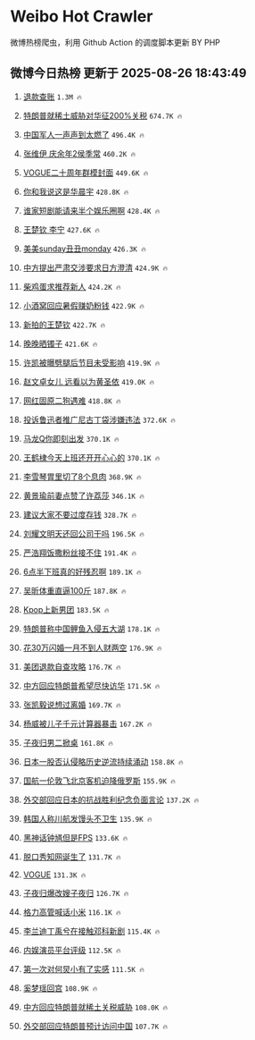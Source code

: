 # Weibo Hot Crawler 



微博热榜爬虫，利用 Github Action 的调度脚本更新 BY PHP 


## 微博今日热榜 更新于 2025-08-26 18:43:49 
1. [退款查账](https://s.weibo.com/weibo?q=%23%E9%80%80%E6%AC%BE%E6%9F%A5%E8%B4%A6%23&t=31&band_rank=1&Refer=top) `1.3M 🔥` 

1. [特朗普就稀土威胁对华征200%关税](https://s.weibo.com/weibo?q=%23%E7%89%B9%E6%9C%97%E6%99%AE%E5%B0%B1%E7%A8%80%E5%9C%9F%E5%A8%81%E8%83%81%E5%AF%B9%E5%8D%8E%E5%BE%81200%25%E5%85%B3%E7%A8%8E%23&t=31&band_rank=2&Refer=top) `674.7K 🔥` 

1. [中国军人一声声到太燃了](https://s.weibo.com/weibo?q=%23%E4%B8%AD%E5%9B%BD%E5%86%9B%E4%BA%BA%E4%B8%80%E5%A3%B0%E5%A3%B0%E5%88%B0%E5%A4%AA%E7%87%83%E4%BA%86%23&t=31&band_rank=3&Refer=top) `496.4K 🔥` 

1. [张维伊 庆余年2侯季常](https://s.weibo.com/weibo?q=%E5%BC%A0%E7%BB%B4%E4%BC%8A%20%E5%BA%86%E4%BD%99%E5%B9%B42%E4%BE%AF%E5%AD%A3%E5%B8%B8&t=31&band_rank=4&Refer=top) `460.2K 🔥` 

1. [VOGUE二十周年群模封面](https://s.weibo.com/weibo?q=%23VOGUE%E4%BA%8C%E5%8D%81%E5%91%A8%E5%B9%B4%E7%BE%A4%E6%A8%A1%E5%B0%81%E9%9D%A2%23&t=31&band_rank=5&Refer=top) `449.6K 🔥` 

1. [你和我说这是华晨宇](https://s.weibo.com/weibo?q=%E4%BD%A0%E5%92%8C%E6%88%91%E8%AF%B4%E8%BF%99%E6%98%AF%E5%8D%8E%E6%99%A8%E5%AE%87&t=31&band_rank=6&Refer=top) `428.8K 🔥` 

1. [谁家短剧能请来半个娱乐圈啊](https://s.weibo.com/weibo?q=%E8%B0%81%E5%AE%B6%E7%9F%AD%E5%89%A7%E8%83%BD%E8%AF%B7%E6%9D%A5%E5%8D%8A%E4%B8%AA%E5%A8%B1%E4%B9%90%E5%9C%88%E5%95%8A&t=31&band_rank=7&Refer=top) `428.4K 🔥` 

1. [王楚钦 李宁](https://s.weibo.com/weibo?q=%E7%8E%8B%E6%A5%9A%E9%92%A6%20%E6%9D%8E%E5%AE%81&t=31&band_rank=8&Refer=top) `427.6K 🔥` 

1. [美美sunday丑丑monday](https://s.weibo.com/weibo?q=%E7%BE%8E%E7%BE%8Esunday%E4%B8%91%E4%B8%91monday&t=31&band_rank=9&Refer=top) `426.3K 🔥` 

1. [中方提出严肃交涉要求日方澄清](https://s.weibo.com/weibo?q=%23%E4%B8%AD%E6%96%B9%E6%8F%90%E5%87%BA%E4%B8%A5%E8%82%83%E4%BA%A4%E6%B6%89%E8%A6%81%E6%B1%82%E6%97%A5%E6%96%B9%E6%BE%84%E6%B8%85%23&t=31&band_rank=10&Refer=top) `424.9K 🔥` 

1. [柴鸡蛋求推荐新人](https://s.weibo.com/weibo?q=%23%E6%9F%B4%E9%B8%A1%E8%9B%8B%E6%B1%82%E6%8E%A8%E8%8D%90%E6%96%B0%E4%BA%BA%23&t=31&band_rank=11&Refer=top) `424.2K 🔥` 

1. [小酒窝回应暑假赚奶粉钱](https://s.weibo.com/weibo?q=%E5%B0%8F%E9%85%92%E7%AA%9D%E5%9B%9E%E5%BA%94%E6%9A%91%E5%81%87%E8%B5%9A%E5%A5%B6%E7%B2%89%E9%92%B1&t=31&band_rank=12&Refer=top) `422.9K 🔥` 

1. [新拍的王楚钦](https://s.weibo.com/weibo?q=%23%E6%96%B0%E6%8B%8D%E7%9A%84%E7%8E%8B%E6%A5%9A%E9%92%A6%23&t=31&band_rank=13&Refer=top) `422.7K 🔥` 

1. [晚晚晒镯子](https://s.weibo.com/weibo?q=%E6%99%9A%E6%99%9A%E6%99%92%E9%95%AF%E5%AD%90&t=31&band_rank=14&Refer=top) `421.6K 🔥` 

1. [许凯被曝劈腿后节目未受影响](https://s.weibo.com/weibo?q=%23%E8%AE%B8%E5%87%AF%E8%A2%AB%E6%9B%9D%E5%8A%88%E8%85%BF%E5%90%8E%E8%8A%82%E7%9B%AE%E6%9C%AA%E5%8F%97%E5%BD%B1%E5%93%8D%23&t=31&band_rank=15&Refer=top) `419.9K 🔥` 

1. [赵文卓女儿 远看以为黄圣依](https://s.weibo.com/weibo?q=%E8%B5%B5%E6%96%87%E5%8D%93%E5%A5%B3%E5%84%BF%20%E8%BF%9C%E7%9C%8B%E4%BB%A5%E4%B8%BA%E9%BB%84%E5%9C%A3%E4%BE%9D&t=31&band_rank=16&Refer=top) `419.0K 🔥` 

1. [网红固原二狗遇难](https://s.weibo.com/weibo?q=%23%E7%BD%91%E7%BA%A2%E5%9B%BA%E5%8E%9F%E4%BA%8C%E7%8B%97%E9%81%87%E9%9A%BE%23&t=31&band_rank=17&Refer=top) `418.8K 🔥` 

1. [投诉鲁迅者推广尼古丁袋涉嫌违法](https://s.weibo.com/weibo?q=%23%E6%8A%95%E8%AF%89%E9%B2%81%E8%BF%85%E8%80%85%E6%8E%A8%E5%B9%BF%E5%B0%BC%E5%8F%A4%E4%B8%81%E8%A2%8B%E6%B6%89%E5%AB%8C%E8%BF%9D%E6%B3%95%23&t=31&band_rank=18&Refer=top) `372.6K 🔥` 

1. [马龙Q你即刻出发](https://s.weibo.com/weibo?q=%23%E9%A9%AC%E9%BE%99Q%E4%BD%A0%E5%8D%B3%E5%88%BB%E5%87%BA%E5%8F%91%23&t=31&band_rank=19&Refer=top) `370.1K 🔥` 

1. [王鹤棣今天上班还开开心心的](https://s.weibo.com/weibo?q=%23%E7%8E%8B%E9%B9%A4%E6%A3%A3%E4%BB%8A%E5%A4%A9%E4%B8%8A%E7%8F%AD%E8%BF%98%E5%BC%80%E5%BC%80%E5%BF%83%E5%BF%83%E7%9A%84%23&t=31&band_rank=20&Refer=top) `370.1K 🔥` 

1. [李雪琴胃里切了8个息肉](https://s.weibo.com/weibo?q=%E6%9D%8E%E9%9B%AA%E7%90%B4%E8%83%83%E9%87%8C%E5%88%87%E4%BA%868%E4%B8%AA%E6%81%AF%E8%82%89&t=31&band_rank=21&Refer=top) `368.9K 🔥` 

1. [黄景瑜前妻点赞了许荔莎](https://s.weibo.com/weibo?q=%23%E9%BB%84%E6%99%AF%E7%91%9C%E5%89%8D%E5%A6%BB%E7%82%B9%E8%B5%9E%E4%BA%86%E8%AE%B8%E8%8D%94%E8%8E%8E%23&t=31&band_rank=22&Refer=top) `346.1K 🔥` 

1. [建议大家不要过度存钱](https://s.weibo.com/weibo?q=%E5%BB%BA%E8%AE%AE%E5%A4%A7%E5%AE%B6%E4%B8%8D%E8%A6%81%E8%BF%87%E5%BA%A6%E5%AD%98%E9%92%B1&t=31&band_rank=23&Refer=top) `328.7K 🔥` 

1. [刘耀文明天还回公司干吗](https://s.weibo.com/weibo?q=%E5%88%98%E8%80%80%E6%96%87%E6%98%8E%E5%A4%A9%E8%BF%98%E5%9B%9E%E5%85%AC%E5%8F%B8%E5%B9%B2%E5%90%97&t=31&band_rank=24&Refer=top) `196.5K 🔥` 

1. [严浩翔饭撒粉丝接不住](https://s.weibo.com/weibo?q=%E4%B8%A5%E6%B5%A9%E7%BF%94%E9%A5%AD%E6%92%92%E7%B2%89%E4%B8%9D%E6%8E%A5%E4%B8%8D%E4%BD%8F&t=31&band_rank=25&Refer=top) `191.4K 🔥` 

1. [6点半下班真的好残忍啊](https://s.weibo.com/weibo?q=6%E7%82%B9%E5%8D%8A%E4%B8%8B%E7%8F%AD%E7%9C%9F%E7%9A%84%E5%A5%BD%E6%AE%8B%E5%BF%8D%E5%95%8A&t=31&band_rank=26&Refer=top) `189.1K 🔥` 

1. [吴昕体重直逼100斤](https://s.weibo.com/weibo?q=%E5%90%B4%E6%98%95%E4%BD%93%E9%87%8D%E7%9B%B4%E9%80%BC100%E6%96%A4&t=31&band_rank=27&Refer=top) `187.8K 🔥` 

1. [Kpop上新男团](https://s.weibo.com/weibo?q=%23Kpop%E4%B8%8A%E6%96%B0%E7%94%B7%E5%9B%A2%23&t=31&band_rank=28&Refer=top) `183.5K 🔥` 

1. [特朗普称中国鲤鱼入侵五大湖](https://s.weibo.com/weibo?q=%23%E7%89%B9%E6%9C%97%E6%99%AE%E7%A7%B0%E4%B8%AD%E5%9B%BD%E9%B2%A4%E9%B1%BC%E5%85%A5%E4%BE%B5%E4%BA%94%E5%A4%A7%E6%B9%96%23&t=31&band_rank=29&Refer=top) `178.1K 🔥` 

1. [花30万闪婚一月不到人财两空](https://s.weibo.com/weibo?q=%23%E8%8A%B130%E4%B8%87%E9%97%AA%E5%A9%9A%E4%B8%80%E6%9C%88%E4%B8%8D%E5%88%B0%E4%BA%BA%E8%B4%A2%E4%B8%A4%E7%A9%BA%23&t=31&band_rank=30&Refer=top) `176.9K 🔥` 

1. [美团退款自查攻略](https://s.weibo.com/weibo?q=%23%E7%BE%8E%E5%9B%A2%E9%80%80%E6%AC%BE%E8%87%AA%E6%9F%A5%E6%94%BB%E7%95%A5%23&t=31&band_rank=31&Refer=top) `176.7K 🔥` 

1. [中方回应特朗普希望尽快访华](https://s.weibo.com/weibo?q=%23%E4%B8%AD%E6%96%B9%E5%9B%9E%E5%BA%94%E7%89%B9%E6%9C%97%E6%99%AE%E5%B8%8C%E6%9C%9B%E5%B0%BD%E5%BF%AB%E8%AE%BF%E5%8D%8E%23&t=31&band_rank=32&Refer=top) `171.5K 🔥` 

1. [张凯毅说想过离婚](https://s.weibo.com/weibo?q=%23%E5%BC%A0%E5%87%AF%E6%AF%85%E8%AF%B4%E6%83%B3%E8%BF%87%E7%A6%BB%E5%A9%9A%23&t=31&band_rank=33&Refer=top) `169.7K 🔥` 

1. [杨威被儿子千元计算器暴击](https://s.weibo.com/weibo?q=%23%E6%9D%A8%E5%A8%81%E8%A2%AB%E5%84%BF%E5%AD%90%E5%8D%83%E5%85%83%E8%AE%A1%E7%AE%97%E5%99%A8%E6%9A%B4%E5%87%BB%23&t=31&band_rank=34&Refer=top) `167.2K 🔥` 

1. [子夜归男二掀桌](https://s.weibo.com/weibo?q=%E5%AD%90%E5%A4%9C%E5%BD%92%E7%94%B7%E4%BA%8C%E6%8E%80%E6%A1%8C&t=31&band_rank=35&Refer=top) `161.8K 🔥` 

1. [日本一股否认侵略历史逆流持续涌动](https://s.weibo.com/weibo?q=%23%E6%97%A5%E6%9C%AC%E4%B8%80%E8%82%A1%E5%90%A6%E8%AE%A4%E4%BE%B5%E7%95%A5%E5%8E%86%E5%8F%B2%E9%80%86%E6%B5%81%E6%8C%81%E7%BB%AD%E6%B6%8C%E5%8A%A8%23&t=31&band_rank=36&Refer=top) `158.8K 🔥` 

1. [国航一伦敦飞北京客机迫降俄罗斯](https://s.weibo.com/weibo?q=%23%E5%9B%BD%E8%88%AA%E4%B8%80%E4%BC%A6%E6%95%A6%E9%A3%9E%E5%8C%97%E4%BA%AC%E5%AE%A2%E6%9C%BA%E8%BF%AB%E9%99%8D%E4%BF%84%E7%BD%97%E6%96%AF%23&t=31&band_rank=37&Refer=top) `155.9K 🔥` 

1. [外交部回应日本的抗战胜利纪念负面言论](https://s.weibo.com/weibo?q=%23%E5%A4%96%E4%BA%A4%E9%83%A8%E5%9B%9E%E5%BA%94%E6%97%A5%E6%9C%AC%E7%9A%84%E6%8A%97%E6%88%98%E8%83%9C%E5%88%A9%E7%BA%AA%E5%BF%B5%E8%B4%9F%E9%9D%A2%E8%A8%80%E8%AE%BA%23&t=31&band_rank=38&Refer=top) `137.2K 🔥` 

1. [韩国人称川航发馒头不卫生](https://s.weibo.com/weibo?q=%E9%9F%A9%E5%9B%BD%E4%BA%BA%E7%A7%B0%E5%B7%9D%E8%88%AA%E5%8F%91%E9%A6%92%E5%A4%B4%E4%B8%8D%E5%8D%AB%E7%94%9F&t=31&band_rank=39&Refer=top) `135.9K 🔥` 

1. [黑神话钟馗但是FPS](https://s.weibo.com/weibo?q=%E9%BB%91%E7%A5%9E%E8%AF%9D%E9%92%9F%E9%A6%97%E4%BD%86%E6%98%AFFPS&t=31&band_rank=40&Refer=top) `133.6K 🔥` 

1. [脱口秀知网诞生了](https://s.weibo.com/weibo?q=%E8%84%B1%E5%8F%A3%E7%A7%80%E7%9F%A5%E7%BD%91%E8%AF%9E%E7%94%9F%E4%BA%86&t=31&band_rank=41&Refer=top) `131.7K 🔥` 

1. [VOGUE](https://s.weibo.com/weibo?q=VOGUE&t=31&band_rank=42&Refer=top) `131.3K 🔥` 

1. [子夜归爆改嫂子夜归](https://s.weibo.com/weibo?q=%E5%AD%90%E5%A4%9C%E5%BD%92%E7%88%86%E6%94%B9%E5%AB%82%E5%AD%90%E5%A4%9C%E5%BD%92&t=31&band_rank=43&Refer=top) `126.7K 🔥` 

1. [格力高管喊话小米](https://s.weibo.com/weibo?q=%23%E6%A0%BC%E5%8A%9B%E9%AB%98%E7%AE%A1%E5%96%8A%E8%AF%9D%E5%B0%8F%E7%B1%B3%23&t=31&band_rank=44&Refer=top) `116.1K 🔥` 

1. [李兰迪丁禹兮在接触邓科新剧](https://s.weibo.com/weibo?q=%23%E6%9D%8E%E5%85%B0%E8%BF%AA%E4%B8%81%E7%A6%B9%E5%85%AE%E5%9C%A8%E6%8E%A5%E8%A7%A6%E9%82%93%E7%A7%91%E6%96%B0%E5%89%A7%23&t=31&band_rank=45&Refer=top) `115.4K 🔥` 

1. [内娱演员平台评级](https://s.weibo.com/weibo?q=%E5%86%85%E5%A8%B1%E6%BC%94%E5%91%98%E5%B9%B3%E5%8F%B0%E8%AF%84%E7%BA%A7&t=31&band_rank=46&Refer=top) `112.5K 🔥` 

1. [第一次对何炅小有了实感](https://s.weibo.com/weibo?q=%E7%AC%AC%E4%B8%80%E6%AC%A1%E5%AF%B9%E4%BD%95%E7%82%85%E5%B0%8F%E6%9C%89%E4%BA%86%E5%AE%9E%E6%84%9F&t=31&band_rank=47&Refer=top) `111.5K 🔥` 

1. [奚梦瑶回宫](https://s.weibo.com/weibo?q=%23%E5%A5%9A%E6%A2%A6%E7%91%B6%E5%9B%9E%E5%AE%AB%23&t=31&band_rank=48&Refer=top) `108.9K 🔥` 

1. [中方回应特朗普就稀土关税威胁](https://s.weibo.com/weibo?q=%23%E4%B8%AD%E6%96%B9%E5%9B%9E%E5%BA%94%E7%89%B9%E6%9C%97%E6%99%AE%E5%B0%B1%E7%A8%80%E5%9C%9F%E5%85%B3%E7%A8%8E%E5%A8%81%E8%83%81%23&t=31&band_rank=49&Refer=top) `108.0K 🔥` 

1. [外交部回应特朗普预计访问中国](https://s.weibo.com/weibo?q=%23%E5%A4%96%E4%BA%A4%E9%83%A8%E5%9B%9E%E5%BA%94%E7%89%B9%E6%9C%97%E6%99%AE%E9%A2%84%E8%AE%A1%E8%AE%BF%E9%97%AE%E4%B8%AD%E5%9B%BD%23&t=31&band_rank=50&Refer=top) `107.7K 🔥` 

